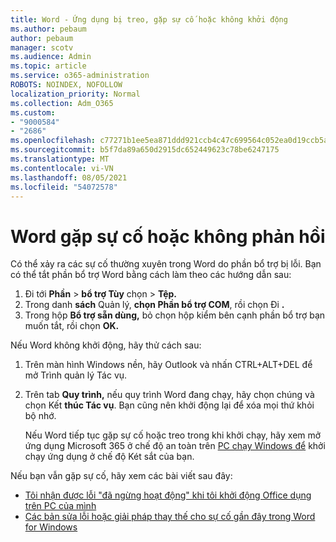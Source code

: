 ```yaml
---
title: Word - Ứng dụng bị treo, gặp sự cố hoặc không khởi động
ms.author: pebaum
author: pebaum
manager: scotv
ms.audience: Admin
ms.topic: article
ms.service: o365-administration
ROBOTS: NOINDEX, NOFOLLOW
localization_priority: Normal
ms.collection: Adm_O365
ms.custom:
- "9000584"
- "2686"
ms.openlocfilehash: c77271b1ee5ea871ddd921ccb4c47c699564c052ea0d19ccb5aabec2cfb5edc3
ms.sourcegitcommit: b5f7da89a650d2915dc652449623c78be6247175
ms.translationtype: MT
ms.contentlocale: vi-VN
ms.lasthandoff: 08/05/2021
ms.locfileid: "54072578"
---
```

# <a name="word-crashes-or-doesnt-respond"></a>Word gặp sự cố hoặc không phản hồi

Có thể xảy ra các sự cố thường xuyên trong Word do phần bổ trợ bị lỗi. Bạn có thể tắt phần bổ trợ Word bằng cách làm theo các hướng dẫn sau:

1. Đi tới **Phần**  >  **bổ trợ Tùy** chọn  >  **Tệp.**
2. Trong danh **sách** Quản lý, **chọn Phần bổ trợ COM**, rồi chọn Đi **.**
3. Trong hộp **Bổ trợ sẵn dùng,** bỏ chọn hộp kiểm bên cạnh phần bổ trợ bạn muốn tắt, rồi chọn **OK.**

Nếu Word không khởi động, hãy thử cách sau:

1.   Trên màn hình Windows nền, hãy Outlook và nhấn CTRL+ALT+DEL để mở Trình quản lý Tác vụ. 
2. Trên tab **Quy trình,** nếu quy trình Word đang chạy, hãy chọn chúng và chọn Kết **thúc Tác vụ**. Bạn cũng nên khởi động lại để xóa mọi thứ khỏi bộ nhớ.

    Nếu Word tiếp tục gặp sự cố hoặc treo trong khi khởi chạy, hãy xem mở ứng dụng Microsoft 365 ở chế độ an toàn trên [PC chạy Windows để](https://support.office.com/article/Open-Office-apps-in-safe-mode-on-a-Windows-PC-dedf944a-5f4b-4afb-a453-528af4f7ac72) khởi chạy ứng dụng ở chế độ Két sắt của bạn.

Nếu bạn vẫn gặp sự cố, hãy xem các bài viết sau đây: 
- [Tôi nhận được lỗi "đã ngừng hoạt động" khi tôi khởi động Office dụng trên PC của mình](https://support.office.com/article/52bd7985-4e99-4a35-84c8-2d9b8301a2fa)
- [Các bản sửa lỗi hoặc giải pháp thay thế cho sự cố gần đây trong Word for Windows](https://support.office.com/article/bf6bf17c-2807-4871-83ce-e337ae8f0b86)